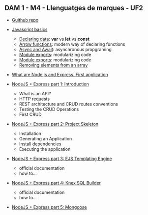 ## DAM 1 - M4 - Llenguatges de marques - UF2
- [Guithub repo](https://github.com/jpgmahedero/DAM_M04)
- [Javascript basics](extras/javascript_basics.md)
  - [Declaring data](extras/javascript_basics.md#declaring-data): **var** vs **let** vs **const**
  - [Arrow functions](extras/javascript_basics.md#arrow-functions): modern way of declaring functions
  - [Async and Await](extras/javascript_basics.md#async-and-await): asynchronous propgraming
  - [Module exports](extras/javascript_basics.md#importing-and-creating-modules): modularizing code
  - [Module exports](extras/javascript_basics.md#): modularizing code
  - [Removing elements from an array](https://www.freecodecamp.org/news/how-to-remove-an-element-from-a-javascript-array-removing-a-specific-item-in-js/#remove-an-element-at-any-index-with-splice)

- [What are Node js and Express. First application](what_is_node_express_first_app.md)
<!-- - [What are Node js and Exprca less. First CRUD](https://github.com/jpgmahedero/DAM_M04/tree/main/docs/first%20crud)
-->

- [NodeJS + Express part 1: Introduction](Intro/01_NodeJS_Express_part_1__Introduction.md)

  - What is an API?
  - HTTP requests
  - REST architecture and CRUD routes conventions
  - Testing the CRUD Operations
  - First CRUD 

 
-  [NodeJS + Express part 2: Project Skeleton]()
   - Installation
   - Generating an Application
   - Install dependencies 
   - Executing the application
   
-  [NodeJS + Express part 3: EJS Templating Engine](EJS/ejs.md)
    - official documentation
    - how to...
- [NodeJS + Express part 4: Knex SQL Builder](knex/knex.md)
    - official documentation
    - how to...
- [NodeJS + Express part 5: Mongoose](mongodb/mongodb.md)